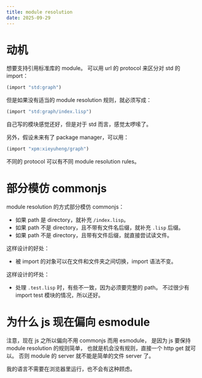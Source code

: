 ```yaml
---
title: module resolution
date: 2025-09-29
---
```


# 动机

想要支持引用标准库的 module。
可以用 url 的 protocol 来区分对 std 的 import：

```scheme
(import "std:graph")
```

但是如果没有适当的 module resolution 规则，就必须写成：

```scheme
(import "std:graph/index.lisp")
```

自己写的模块感觉还好，但是对于 std 而言，感觉太啰嗦了。

另外，假设未来有了 package manager，可以用：

```scheme
(import "xpm:xieyuheng/graph")
```

不同的 protocol 可以有不同 module resolution rules。

# 部分模仿 commonjs

module resolution 的方式部分模仿 commonjs：

- 如果 path 是 directory，就补充 `/index.lisp`。
- 如果 path 不是 directory，且不带有文件名后缀，就补充 `.lisp` 后缀。
- 如果 path 不是 directory，且带有文件后缀，就直接尝试读文件。

这样设计的好处：

- 被 import 的对象可以在文件和文件夹之间切换，import 语法不变。

这样设计的坏处：

- 处理 `.test.lisp` 时，有些不一致，因为必须要完整的 path。
  不过很少有 import test 模块的情况，所以还好。

# 为什么 js 现在偏向 esmodule

注意，现在 js 之所以偏向不用 commonjs 而用 esmodule，
是因为 js 要保持 module resolution 的规则简单，
也就是机会没有规则，直接一个 http get 就可以。
否则 module 的 server 就不能是简单的文件 server 了。

我的语言不需要在浏览器里运行，也不会有这种顾虑。
